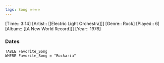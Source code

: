 ```yaml
---
tags: Song ⭐⭐⭐⭐ 
---
```

[Time:: 3:14]
[Artist:: [[Electric Light Orchestra]]]
[Genre:: Rock]
[Played:: 6]
[Album:: [[A New World Record]]]
[Year:: 1976]
### Dates
````dataview
TABLE Favorite_Song
WHERE Favorite_Song = "Rockaria"
````